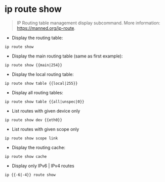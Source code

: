 # ip route show

> IP Routing table management display subcommand.
> More information: <https://manned.org/ip-route>.

- Display the routing table:

`ip route show`

- Display the main routing table (same as first example):

`ip route show {{main|254}}`

- Display the local routing table:

`ip route show table {{local|255}}`

- Display all routing tables:

`ip route show table {{all|unspec|0}}`

- List routes with given device only

`ip route show dev {{eth0}}`

- List routes with given scope only

`ip route show scope link`

- Display the routing cache: 

`ip route show cache`

- Display only IPv6 | IPv4 routes

`ip {{-6|-4}} route show`
